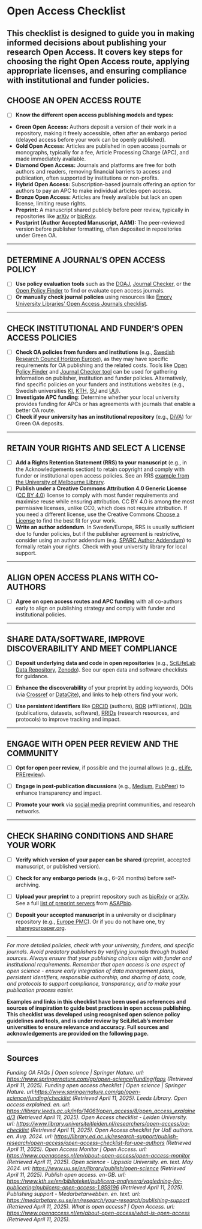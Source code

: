 # Open Access Checklist

This checklist is designed to guide you in making informed decisions about publishing your research Open Access. It covers key steps for choosing the right Open Access route, applying appropriate licenses, and ensuring compliance with institutional and funder policies.
---

## CHOOSE AN OPEN ACCESS ROUTE 

- [ ] **Know the different open access publishing models and types:** 

* **Green Open Access:** Authors deposit a version of their work in a repository, making it freely accessible, often after an embargo period (delayed access before your work can be openly published). 
* **Gold Open Access:** Articles are published in open access journals or monographs, typically for a fee, Article Processing Charge (APC), and made immediately available. 
* **Diamond Open Access:** Journals and platforms are free for both authors and readers, removing financial barriers to access and publication, often supported by institutions or non-profits. 
* **Hybrid Open Access:** Subscription-based journals offering an option for authors to pay an APC to make individual articles open access. 
* **Bronze Open Access:** Articles are freely available but lack an open license, limiting reuse rights.
* **Preprint:** A manuscript shared publicly before peer review, typically in repositories like [arXiv](https://arxiv.org/) or [bioRxiv](https://www.biorxiv.org/). 
* **Postprint (Author Accepted Manuscript, AAM):** The peer-reviewed version before publisher formatting, often deposited in repositories under Green OA. 
___

## DETERMINE A JOURNAL’S OPEN ACCESS POLICY
- [ ] **Use policy evaluation tools** such as the [DOAJ](https://doaj.org/), [Journal Checker](https://journalcheckertool.org/), or the [Open Policy Finder](https://openpolicyfinder.jisc.ac.uk/) to find or evaluate open access journals. 
- [ ] **Or manually check journal policies** using resources like [Emory University Libraries’ Open Access Journals checklist](https://libraries.emory.edu/research/open-access-publishing/understanding-oa/evaluating-oa-journals). 
___

## CHECK INSTITUTIONAL AND FUNDER’S OPEN ACCESS POLICIES 

- [ ] **Check OA policies from funders and institutions** (e.g., [Swedish Research Council Horizon Europe](https://www.vr.se/english/applying-for-funding/requirements-terms-and-conditions/publishing-open-access.html)), as they may have specific requirements for OA publishing and the related costs. Tools like [Open Policy Finder](https://openpolicyfinder.jisc.ac.uk/) and [Journal Checker tool](https://journalcheckertool.org/) can be used for gathering information on publisher, institution and funder policies. Alternatively, find specific policies on your funders and institutions websites (e.g., Swedish universities [KI](https://kib.ki.se/publicera-analysera/publicera-din-artikel-open-access), [KTH](https://www.kth.se/biblioteket/publicera-analysera/vagledning-for-publicering/publicera-open-access-1.859196), [SU](https://medarbetare.su.se/forskning/forska/publicering/finansiering-av-oppen-tillgang-apc) and [UU](https://www.uu.se/bibliotek/publicera/publiceringsavtal)).
- [ ] **Investigate APC funding**: Determine whether your local university provides funding for APCs or has agreements with journals that enable a better OA route. 
- [ ] **Check if your university has an institutional repository** (e.g., [DiVA](https://www.diva-portal.org/smash/search.jsf?dswid=6909)) for Green OA deposits. 

___

## RETAIN YOUR RIGHTS AND SELECT A LICENSE 

- [ ] **Add a Rights Retention Statement (RRS) to your manuscript** (e.g., in the Acknowledgements section) to retain copyright and comply with funder or institutional open access policies. See an RRS [example from the University of Melbourne Library](https://library.unimelb.edu.au/open-scholarship/rights-retention).
- [ ] **Publish under a Creative Commons Attribution 4.0 Generic License** ([CC BY 4.0](https://creativecommons.org/licenses/by/4.0/deed.en)) license to comply with most funder requirements and maximise reuse while ensuring attribution. CC BY 4.0 is among the most permissive licenses, unlike CC0, which does not require attribution. If you need a different license, use the Creative Commons [Choose a License](https://chooser-beta.creativecommons.org/) to find the best fit for your work. 
- [ ] **Write an author addendum**. In Sweden/Europe, RRS is usually sufficient due to funder policies, but if the publisher agreement is restrictive, consider using an author addendum (e.g. [SPARC Author Addendum](https://sparcopen.org/our-work/author-rights/)) to formally retain your rights. Check with your university library for local support. 

___

## ALIGN OPEN ACCESS PLANS WITH CO-AUTHORS

- [ ] **Agree on open access routes and APC funding** with all co-authors early to align on 
publishing strategy and comply with funder and institutional policies. 

___

## SHARE DATA/SOFTWARE, IMPROVE DISCOVERABILITY AND MEET COMPLIANCE 

- [ ] **Deposit underlying data and code in open repositories** (e.g., [SciLifeLab Data Repository](https://figshare.scilifelab.se/), [Zenodo](https://zenodo.org/)). See our open data and software checklists for guidance. 

- [ ] **Enhance the discoverability** of your preprint by adding keywords, DOIs (via [Crossref](https://www.crossref.org/) or [DataCite](https://datacite.org/)), and links to help others find your work. 

- [ ] **Use persistent identifiers** like [ORCID](https://orcid.org/) (authors), [ROR](https://ror.org/) (affiliations), [DOIs](https://www.doi.org/) (publications, datasets, software), [RRIDs](https://www.rrids.org/) (research resources, and protocols) to improve tracking and impact. 
___

## ENGAGE WITH OPEN PEER REVIEW AND THE COMMUNITY 

- [ ] **Opt for open peer review**, if possible and the journal allows (e.g., [eLife](https://elifesciences.org/), [PREreview](https://prereview.org/)). 

- [ ] **Engage in post-publication discussions** (e.g., [Medium](https://medium.com/), [PubPeer](https://pubpeer.com/)) to enhance transparency and impact. 

- [ ] **Promote your work** via [social media](https://www.pnas.org/post/update/promoting-your-scholarly-research-social-media) preprint communities, and research networks. 

___

## CHECK SHARING CONDITIONS AND SHARE YOUR WORK 

- [ ] **Verify which version of your paper can be shared** (preprint, accepted manuscript, or published version). 

- [ ] **Check for any embargo periods** (e.g., 6–24 months) before self-archiving. 

- [ ] **Upload your preprint** to a preprint repository such as [bioRxiv](https://www.biorxiv.org/) or [arXiv](https://arxiv.org/). See a full [list of preprint servers](https://asapbio.org/preprint-servers) from [ASAPbio](https://asapbio.org/). 

- [ ] **Deposit your accepted manuscript** in a university or disciplinary repository (e.g., [Europe PMC](https://europepmc.org/)). Or if you do not have one, try [shareyourpaper.org](http://shareyourpaper.org/). 

___

_For more detailed policies, check with your university, funders, and specific journals. Avoid predatory publishers by verifying journals through trusted sources. Always ensure that your publishing choices align with funder and institutional requirements. Remember that open access is one aspect of open science - ensure early integration of data management plans, persistent identifiers, responsible authorship, and sharing of data, code, and protocols to support compliance, transparency, and to make your publication process easier._

**Examples and links in this checklist have been used as references and sources of inspiration to guide best practices in open access publishing. This checklist was developed using recognised open science policy guidelines and tools, and is under review by SciLifeLab’s member universities to ensure relevance and accuracy. Full sources and acknowledgements are provided on the following page.**

___
## Sources

*Funding OA FAQs | Open science | Springer Nature. url: https://www.springernature.com/gp/open-science/funding/faqs (Retrieved April 11, 2025).*
*Funding open access checklist | Open science | Springer Nature. url:https://www.springernature.com/gp/open-science/funding/checklist (Retrieved April 11, 2025).* 
*Leeds Library. Open access explained. en. url: https://library.leeds.ac.uk/info/14061/open_access/8/open_access_explained/3 (Retrieved April 11, 2025).* 
*Open Access checklist - Leiden University. url: https://www.library.universiteitleiden.nl/researchers/open-access/oa-checklist (Retrieved April 11, 2025).* 
*Open Access checklist for UoE authors. en. Aug. 2024. url: https://library.ed.ac.uk/research-support/publish-research/open-access/open-access-checklist-for-uoe-authors (Retrieved April 11, 2025).* 
*Open Access Monitor | Open Access. url: https://www.openaccess.nl/en/about-open-access/open-access-monitor (Retrieved April 11, 2025).* 
*Open science - Uppsala University. en. text. May 2024. url: https://www.uu.se/en/library/publish/open-science (Retrieved April 11, 2025).* 
*Publish open access. en-GB. url: https://www.kth.se/en/biblioteket/publicera-analysera/vagledning-for-publicering/publicera-open-access-1.859196 (Retrieved April 11, 2025).* 
*Publishing support - Medarbetarwebben. en. text. url: https://medarbetare.su.se/en/research/your-research/publishing-support (Retrieved April 11, 2025).* 
*What is open access? | Open Access. url: https://www.openaccess.nl/en/about-open-access/what-is-open-access (Retrieved April 11, 2025).* 


